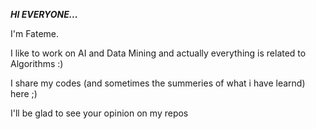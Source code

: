 _**HI EVERYONE...**_

I'm Fateme.

I like to work on AI and Data Mining and actually everything is related to Algorithms :)

I share my codes (and sometimes the summeries of what i have learnd) here ;)

I'll be glad to see your opinion on my repos

